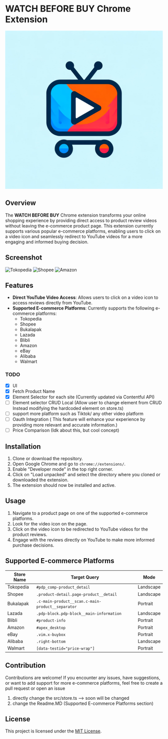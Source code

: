 # WATCH BEFORE BUY Chrome Extension

![icon](src/icon.png)

## Overview

The **WATCH BEFORE BUY** Chrome extension transforms your online shopping experience by providing direct access to product review videos without leaving the e-commerce product page. This extension currently supports various popular e-commerce platforms, enabling users to click on a video icon and seamlessly redirect to YouTube videos for a more engaging and informed buying decision.

## Screenshot
![Tokopedia](https://i.postimg.cc/Twv7WgkD/Screenshot-2023-11-28-at-16-16-15.png)
![Shopee](https://i.postimg.cc/xdzpCtPQ/Screenshot-2023-11-28-at-16-22-31.png)
![Amazon](https://i.postimg.cc/Y25N3YYn/Screenshot-2023-11-28-at-16-26-15.png)

## Features

- **Direct YouTube Video Access**: Allows users to click on a video icon to access reviews directly from YouTube.
- **Supported E-commerce Platforms**: Currently supports the following e-commerce platforms:
  - Tokopedia
  - Shopee
  - Bukalapak
  - Lazada
  - Blibli
  - Amazon
  - eBay
  - Alibaba
  - Walmart



### TODO

- [x] UI
- [x] Fetch Product Name
- [x] Element Selector for each site (Currently updated via Contentful API)
- [ ] Element selector CRUD Local (Allow user to change element from CRUD Instead modifying the hardcoded element on store.ts)
- [ ] support more platform such as Tiktok/ any other video platform
- [ ] Oauth Integration ( This feature will enhance your experience by providing more relevant and accurate information.)
- [ ] Price Comparison (Idk about this, but cool concept)

## Installation

1. Clone or download the repository.
2. Open Google Chrome and go to `chrome://extensions/`.
3. Enable "Developer mode" in the top right corner.
4. Click on "Load unpacked" and select the directory where you cloned or downloaded the extension.
5. The extension should now be installed and active.

## Usage

1. Navigate to a product page on one of the supported e-commerce platforms.
2. Look for the video icon on the page.
3. Click on the video icon to be redirected to YouTube videos for the product reviews.
4. Engage with the reviews directly on YouTube to make more informed purchase decisions.




## Supported E-commerce Platforms

| Store Name | Target Query | Mode      |
|------------|--------------|-----------|
| Tokopedia  | `#pdp_comp-product_detail` | Landscape  |
| Shopee     | `.product-detail.page-product__detail` | Landscape |
| Bukalapak  | `.c-main-product__scan.c-main-product__separator` | Portrait |
| Lazada     | `.pdp-block.pdp-block__main-information` | Landscape |
| Blibli     | `#product-info` | Portrait |
| Amazon     | `#apex_desktop` | Portrait |
| eBay       | `.vim.x-buybox` | Portrait |
| Alibaba    | `.right-bottom` | Landscape |
| Walmart    | `[data-testid="price-wrap"]` | Portrait |

## Contribution

Contributions are welcome! If you encounter any issues, have suggestions, or want to add support for more e-commerce platforms, feel free to create a pull request or open an issue
1. directly change the src/store.ts --> soon will be changed
2. change the Readme.MD (Supported E-commerce Platforms section)


## License

This project is licensed under the [MIT License](LICENSE).
